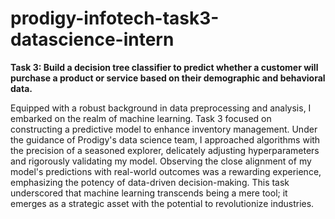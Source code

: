 # prodigy-infotech-task3-datascience-intern
<b>Task 3: Build a decision tree classifier to predict whether a customer will purchase a product or service based on their demographic and behavioral data.</b>
<p>Equipped with a robust background in data preprocessing and analysis, I embarked on the realm of machine learning. Task 3 focused on constructing a predictive model to enhance inventory management. Under the guidance of Prodigy's data science team, I approached algorithms with the precision of a seasoned explorer, delicately adjusting hyperparameters and rigorously validating my model. Observing the close alignment of my model's predictions with real-world outcomes was a rewarding experience, emphasizing the potency of data-driven decision-making. This task underscored that machine learning transcends being a mere tool; it emerges as a strategic asset with the potential to revolutionize industries.</p>
